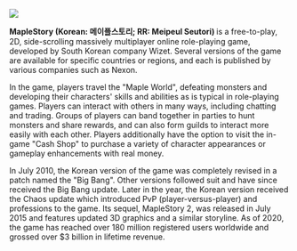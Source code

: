 <a href="https://juncture-digital.org"><img src="https://juncture-digital.org/images/ve-button.png"></a>

<param ve-config 
       title="Maplestory: An obsession with imaginary plants" 
       author: Thao 
       banner="https://wallpapercave.com/wp/wp2255744.jpg" 
       layout="vertical">

<param ve-map>

<param ve-image url=“https://i.ytimg.com/vi/tc61Xjl4_X8/maxresdefault.jpg”>


<b> MapleStory (Korean: 메이플스토리; RR: Meipeul Seutori) </b> is a free-to-play, 2D, side-scrolling massively multiplayer online role-playing game, developed by South Korean company Wizet. Several versions of the game are available for specific countries or regions, and each is published by various companies such as Nexon.

In the game, players travel the "Maple World", defeating monsters and developing their characters' skills and abilities as is typical in role-playing games. Players can interact with others in many ways, including chatting and trading. Groups of players can band together in parties to hunt monsters and share rewards, and can also form guilds to interact more easily with each other. Players additionally have the option to visit the in-game "Cash Shop" to purchase a variety of character appearances or gameplay enhancements with real money.

In July 2010, the Korean version of the game was completely revised in a patch named the "Big Bang". Other versions followed suit and have since received the Big Bang update. Later in the year, the Korean version received the Chaos update which introduced PvP (player-versus-player) and professions to the game. Its sequel, MapleStory 2, was released in July 2015 and features updated 3D graphics and a similar storyline. As of 2020, the game has reached over 180 million registered users worldwide and grossed over $3 billion in lifetime revenue.
